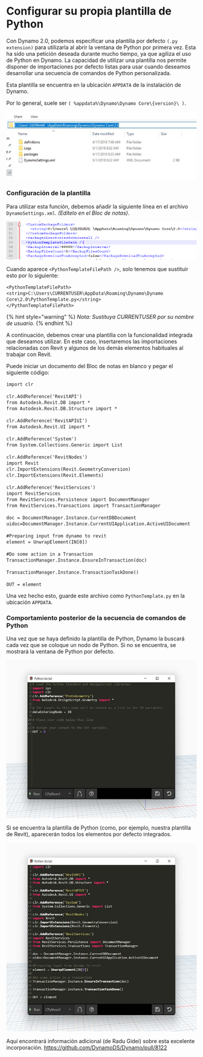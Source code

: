 # Configurar su propia plantilla de Python

Con Dynamo 2.0, podemos especificar una plantilla por defecto `(.py extension)` para utilizarla al abrir la ventana de Python por primera vez. Esta ha sido una petición deseada durante mucho tiempo, ya que agiliza el uso de Python en Dynamo. La capacidad de utilizar una plantilla nos permite disponer de importaciones por defecto listas para usar cuando deseamos desarrollar una secuencia de comandos de Python personalizada.

Esta plantilla se encuentra en la ubicación `APPDATA` de la instalación de Dynamo.

Por lo general, suele ser `( %appdata%\Dynamo\Dynamo Core\{version}\ )`.

![](<../images/8-3/3/python templates - appdata folder location.jpg>)

### Configuración de la plantilla

Para utilizar esta función, debemos añadir la siguiente línea en el archivo `DynamoSettings.xml`. _(Edítelo en el Bloc de notas)_.

![](<../images/8-3/3/python templates -dynamo settings xml file.png>)

Cuando aparece `<PythonTemplateFilePath />`, solo tenemos que sustituir esto por lo siguiente:

```
<PythonTemplateFilePath>
<string>C:\Users\CURRENTUSER\AppData\Roaming\Dynamo\Dynamo Core\2.0\PythonTemplate.py</string>
</PythonTemplateFilePath>
```

{% hint style="warning" %}
_Nota: Sustituya CURRENTUSER por su nombre de usuario._
{% endhint %}

A continuación, debemos crear una plantilla con la funcionalidad integrada que deseamos utilizar. En este caso, insertaremos las importaciones relacionadas con Revit y algunos de los demás elementos habituales al trabajar con Revit.

Puede iniciar un documento del Bloc de notas en blanco y pegar el siguiente código:

```
import clr

clr.AddReference('RevitAPI')
from Autodesk.Revit.DB import *
from Autodesk.Revit.DB.Structure import *

clr.AddReference('RevitAPIUI')
from Autodesk.Revit.UI import *

clr.AddReference('System')
from System.Collections.Generic import List

clr.AddReference('RevitNodes')
import Revit
clr.ImportExtensions(Revit.GeometryConversion)
clr.ImportExtensions(Revit.Elements)

clr.AddReference('RevitServices')
import RevitServices
from RevitServices.Persistence import DocumentManager
from RevitServices.Transactions import TransactionManager

doc = DocumentManager.Instance.CurrentDBDocument
uidoc=DocumentManager.Instance.CurrentUIApplication.ActiveUIDocument

#Preparing input from dynamo to revit
element = UnwrapElement(IN[0])

#Do some action in a Transaction
TransactionManager.Instance.EnsureInTransaction(doc)

TransactionManager.Instance.TransactionTaskDone()

OUT = element
```

Una vez hecho esto, guarde este archivo como `PythonTemplate.py` en la ubicación `APPDATA`.

### Comportamiento posterior de la secuencia de comandos de Python

Una vez que se haya definido la plantilla de Python, Dynamo la buscará cada vez que se coloque un nodo de Python. Si no se encuentra, se mostrará la ventana de Python por defecto.

![](<../images/8-3/3/python templates - before setup template.jpg>)

Si se encuentra la plantilla de Python (como, por ejemplo, nuestra plantilla de Revit), aparecerán todos los elementos por defecto integrados.

![](<../images/8-3/3/python templates - after setup template.jpg>)

Aquí encontrará información adicional (de Radu Gidei) sobre esta excelente incorporación. https://github.com/DynamoDS/Dynamo/pull/8122
